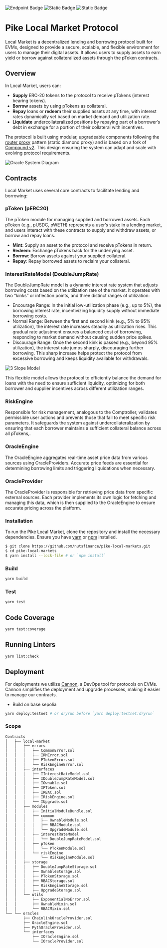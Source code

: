 ![Endpoint Badge](https://img.shields.io/endpoint?url=https%3A%2F%2Fgist.githubusercontent.com%2Fzakrad%2F76be8eb437f8ba3a2f6b2ee5b7de9eb9%2Fraw%2FPike_local_market_line_coverage.json&style=flat-square) ![Static Badge](https://img.shields.io/badge/Built_with-Foundry-yellow?style=flat-square) ![Static Badge](https://img.shields.io/badge/License-MIT-blue?style=flat-square)

# Pike Local Market Protocol

Local Market is a decentralized lending and borrowing protocol built for EVMs, designed to provide a secure, scalable, and flexible environment for users to manage their digital assets. It allows users to supply assets to earn yield or borrow against collateralized assets through the pToken contracts.

## Overview

In Local Market, users can:

- **Supply** ERC-20 tokens to the protocol to receive pTokens (interest bearing tokens).
- **Borrow** assets by using pTokens as collateral.
- **Repay** loans or **redeem** their supplied assets at any time, with interest rates dynamically set based on market demand and utilization rate.
- **Liquidate** undercollateralized positions by repaying part of a borrower’s debt in exchange for a portion of their collateral with incentives.

The protocol is built using modular, upgradeable components following the [router proxy](https://github.com/Synthetixio/synthetix-router) pattern (static diamond proxy) and is based on a fork of [Compound v2](https://github.com/compound-finance/compound-protocol). This design ensuring the system can adapt and scale with evolving protocol requirements.

![Oracle System Diagram](https://i.imgur.com/jF3vkwv.jpeg)

## Contracts

Local Market uses several core contracts to facilitate lending and borrowing:

### pToken (pERC20)

The pToken module for managing supplied and borrowed assets. Each pToken (e.g., pUSDC, pWETH) represents a user’s stake in a lending market, and users interact with these contracts to supply and withdraw assets, or borrow and repay loans.

- **Mint**: Supply an asset to the protocol and receive pTokens in return.
- **Redeem**: Exchange pTokens back for the underlying asset.
- **Borrow**: Borrow assets against your supplied collateral.
- **Repay**: Repay borrowed assets to reclaim your collateral.

### InterestRateModel (DoubleJumpRate)

The DoubleJumpRate model is a dynamic interest rate system that adjusts borrowing costs based on the utilization rate of the market. It operates with two “kinks” or inflection points, and three distinct ranges of utilization:

- Encourage Range: In the initial low-utilization phase (e.g., up to 5%), the borrowing interest rate, incentivizing liquidity supply without immediate borrowing costs.
- Normal Range: Between the first and second kink (e.g., 5% to 95% utilization), the interest rate increases steadily as utilization rises. This gradual rate adjustment ensures a balanced cost of borrowing, responding to market demand without causing sudden price spikes.
- Discourage Range: Once the second kink is passed (e.g., beyond 95% utilization), the interest rate jumps sharply, discouraging further borrowing. This sharp increase helps protect the protocol from excessive borrowing and keeps liquidity available for withdrawals.

![3 Slope Model](https://i.imgur.com/LZdPUjs.png)

This flexible model allows the protocol to efficiently balance the demand for loans with the need to ensure sufficient liquidity, optimizing for both borrower and supplier incentives across different utilization ranges.

### RiskEngine

Responsible for risk management, analogous to the Comptroller, validates permissible user actions and prevents those that fail to meet specific risk parameters. It safeguards the system against undercollateralization by ensuring that each borrower maintains a sufficient collateral balance across all pTokens,.

### OracleEngine

The OracleEngine aggregates real-time asset price data from various sources using OracleProviders. Accurate price feeds are essential for determining borrowing limits and triggering liquidations when necessary.

### OracleProvider

The OracleProvider is responsible for retrieving price data from specific external sources. Each provider implements its own logic for fetching and managing this data, which is then supplied to the OracleEngine to ensure accurate pricing across the platform.

### Installation

To run the Pike Local Market, clone the repository and install the necessary dependencies. Ensure you have [yarn](https://yarnpkg.com/lang/en/docs/install/) or [npm](https://docs.npmjs.com/cli/install) installed.

```bash
$ git clone https://github.com/nutsfinance/pike-local-markets.git
$ cd pike-local-markets
$ yarn install --lock-file # or `npm install`
```

### Build

```bash
yarn build
```

### Test

```bash
yarn test
```

## Code Coverage

```bash
yarn test:coverage
```

## Running Linters

```bash
yarn lint:check
```

## Deployment

For deployments we utilize [Cannon](https://usecannon.com/), a DevOps tool for protocols on EVMs. Cannon simplifies the deployment and upgrade processes, making it easier to manage our contracts.

- Build on base sepolia

```bash
yarn deploy:testnet # or dryrun before `yarn deploy:testnet:dryrun`
```

### Scope

```bash
Contracts
│   ├── local-market
│   │   ├── errors
│   │   │   ├── CommonError.sol
│   │   │   ├── IRMError.sol
│   │   │   ├── PTokenError.sol
│   │   │   └── RiskEngineError.sol
│   │   ├── interfaces
│   │   │   ├── IInterestRateModel.sol
│   │   │   ├── IDoubleJumpRateModel.sol
│   │   │   ├── IOwnable.sol
│   │   │   ├── IPToken.sol
│   │   │   ├── IRBAC.sol
│   │   │   ├── IRiskEngine.sol
│   │   │   └── IUpgrade.sol
│   │   ├── modules
│   │   │   ├── InitialModuleBundle.sol
│   │   │   ├── common
│   │   │   │   ├── OwnableModule.sol
│   │   │   │   ├── RBACModule.sol
│   │   │   │   └── UpgradeModule.sol
│   │   │   ├── interestRateModel
│   │   │   │   └── DoubleJumpRateModel.sol
│   │   │   ├── pToken
│   │   │   │   └── PTokenModule.sol
│   │   │   └── riskEngine
│   │   │       └── RiskEngineModule.sol
│   │   ├── storage
│   │   │   ├── DoubleJumpRateStorage.sol
│   │   │   ├── OwnableStorage.sol
│   │   │   ├── PTokenStorage.sol
│   │   │   ├── RBACStorage.sol
│   │   │   ├── RiskEngineStorage.sol
│   │   │   ├── UpgradeStorage.sol
│   │   └── utils
│   │       ├── ExponentialNoError.sol
│   │       ├── OwnableMixin.sol
│   │       └── RBACMixin.sol
└── └── oracles
        ├── ChainlinkOracleProvider.sol
        ├── OracleEngine.sol
        ├── PythOracleProvider.sol
        └── interfaces
            ├── IOracleEngine.sol
            └── IOracleProvider.sol
```
